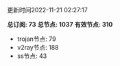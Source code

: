 更新时间2022-11-21 02:27:17

**总订阅: 73**
**总节点: 1037**
**有效节点: 310**
- trojan节点: 79
- v2ray节点: 188
- ss节点: 43
